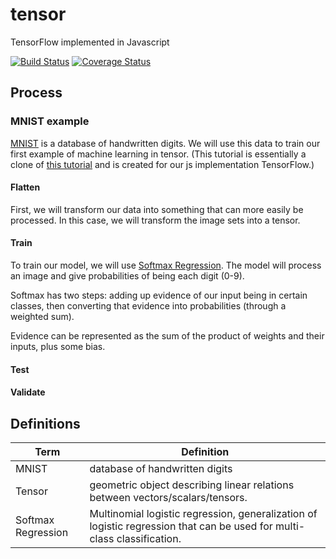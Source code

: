# tensor
TensorFlow implemented in Javascript

[![Build Status](https://travis-ci.org/fongelias/tensor.svg?branch=master)](https://travis-ci.org/fongelias/tensor)
[![Coverage Status](https://coveralls.io/repos/github/mtso/tensor/badge.svg?branch=master)](https://coveralls.io/github/mtso/tensor?branch=master)

## Process
### MNIST example
[MNIST](http://yann.lecun.com/exdb/mnist/) is a database of handwritten digits. We will use this data to train our first example of machine learning in tensor. (This tutorial is essentially a clone of [this tutorial](https://www.tensorflow.org/get_started/mnist/beginners) and is created for our js implementation TensorFlow.)

#### Flatten
First, we will transform our data into something that can more easily be processed. In this case, we will transform the image sets into a tensor. 

#### Train
To train our model, we will use [Softmax Regression](http://ufldl.stanford.edu/tutorial/supervised/SoftmaxRegression/). The model will process an image and give probabilities of being each digit (0-9).

Softmax has two steps: adding up evidence of our input being in certain classes, then converting that evidence into probabilities (through a weighted sum).

Evidence can be represented as the sum of the product of weights and their inputs, plus some bias.


#### Test
#### Validate



## Definitions
Term | Definition
--- | ---
MNIST | database of handwritten digits
Tensor | geometric object describing linear relations between vectors/scalars/tensors.
Softmax Regression | Multinomial logistic regression, generalization of logistic regression that can be used for multi-class classification.


